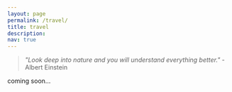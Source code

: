 ```yaml
---
layout: page
permalink: /travel/
title: travel
description:
nav: true
---
```


> _"Look deep into nature and you will understand everything better."_ - Albert Einstein

coming soon...
